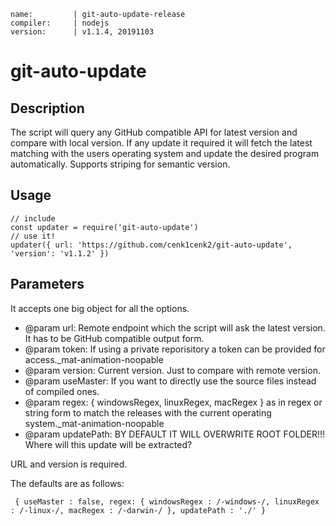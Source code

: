 ```
name:         | git-auto-update-release
compiler:     | nodejs
version:      | v1.1.4, 20191103
```

# git-auto-update

## Description
The script will query any GitHub compatible API for latest version and compare with local version. If any update it required it will fetch the latest matching with the users operating system and update the desired program automatically. Supports striping for semantic version.

## Usage
```
// include
const updater = require('git-auto-update')
// use it!
updater({ url: 'https://github.com/cenk1cenk2/git-auto-update', 'version': 'v1.1.2' })
```

## Parameters
It accepts one big object for all the options.

 * @param url: Remote endpoint which the script will ask the latest version. It has to be GitHub compatible output form.
 * @param token: If using a private reporisitory a token can be provided for access._mat-animation-noopable
 * @param version: Current version. Just to compare with remote version.
 * @param useMaster: If you want to directly use the source files instead of compiled ones.
 * @param regex: { windowsRegex, linuxRegex, macRegex } as in regex or string form to match the releases with the current operating system._mat-animation-noopable
 * @param updatePath: BY DEFAULT IT WILL OVERWRITE ROOT FOLDER!!! Where will this update will be extracted? 

URL and version is required.

The defaults are as follows:
 ```
  { useMaster : false, regex: { windowsRegex : /-windows-/, linuxRegex : /-linux-/, macRegex : /-darwin-/ }, updatePath : './' }
 ```
